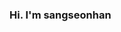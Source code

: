 
### Hi. I'm sangseonhan

<!-- https://velog.io/@seondal/Github-Readme-%EA%BE%B8%EB%AF%B8%EA%B8%B0-%EC%B4%9D%EC%A0%95%EB%A6%AC#%EC%99%84%EC%84%B1 -->
<!-- https://simpleicons.org/ -->

<!--   <img align="right" src="https://github-readme-stats.vercel.app/api/top-langs/?username=h1s0s&theme=dracula&exclude_repo=Computer-Science-Engineering&layout=compact&langs_count=10"/>
  
  # **Han Sang Seon | 자바 개발자**🐥
💻**자바PE/BE웹개발자(2022.04 ~)**
<br/><br/><br/>
### Skill.
* **BackEnd:** 
![Java](https://img.shields.io/badge/-Java-007396?style=flat-square&logo=Java&logoColor=white)
![Spring](https://img.shields.io/badge/-Spring-6DB33F?style=flat-square&logo=Spring&logoColor=white)
![Spring Boot](https://img.shields.io/badge/-SpringBoot-6DB33F?style=flat-square&logo=SpringBoot&logoColor=white)
![Spring Batch](https://img.shields.io/badge/-SpringBatch-6DB33F?style=flat-square&logo=ONLYOFFICE&logoColor=white)
![Spring JPA](https://img.shields.io/badge/-SpringJPA-6DB33F?style=flat-square&logo=SpringBatch&logoColor=white)
![Spring Security](https://img.shields.io/badge/-SpringSecurity-6DB33F?style=flat-square&logo=SpringSecurity&logoColor=white)

* **Web:** ![HTML5](https://img.shields.io/badge/-HTML-E34F26?style=flat-square&logo=HTML5&logoColor=white)
![CSS3](https://img.shields.io/badge/-CSS3-1572B6?style=flat-square&logo=CSS3&logoColor=white)
![JS](https://img.shields.io/badge/-JS-F7DF1E?style=flat-square&logo=JavaScript&logoColor=white)
![Thymeleaf](https://img.shields.io/badge/Thymeleaf-005F0F?style=flat-square&logo=Thymeleaf&logoColor=white)
![jQuery](https://img.shields.io/badge/jQuery-0769AD?style=flat-square&logo=jQuery&logoColor=white)
![JSON](https://img.shields.io/badge/JSON-000000?style=flat-square&amp;logo=json&amp;logoColor=white")

* **Database:** 
![Oracle](https://img.shields.io/badge/-Oracle-F80000?style=flat-square&logo=Spring&logoColor=white)
![Redis](https://img.shields.io/badge/-Redis-EA0016?style=flat-square&logo=ONLYOFFICE&logoColor=white)
 
* **CD/CI:** 
![Git](https://img.shields.io/badge/Git-F05032?style=flat-square&logo=Git&logoColor=white)
![GitHub](https://img.shields.io/badge/GitHub-181717?style=flat-square&logo=GitHub&logoColor=white)
![GitLab](https://img.shields.io/badge/GitLab-FC6D26?style=flat-square&logo=GitLab&logoColor=white)
![Bitbucket](https://img.shields.io/badge/Bitbucket-0052CC?style=flat-square&logo=Bitbucket&logoColor=white)
![docker](https://img.shields.io/badge/Docker-2496ED?style=flat-square&logo=Docker&logoColor=white)

* **Tool:** 
![InteliJ](https://img.shields.io/badge/InteliJ-000000?style=flat-square&logo=IntelliJIDEA&logoColor=white)
![DataGrip](https://img.shields.io/badge/DataGrip-000000?style=flat-square&logo=DataGrip&logoColor=white)
![Postman](https://img.shields.io/badge/Postman-FF6C37?style=flat-square&logo=Postman&logoColor=white)
 -->

